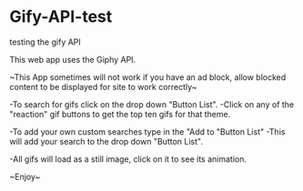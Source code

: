 # Gify-API-test
testing the gify API

This web app uses the Giphy API.

~This App sometimes will not work if you have an ad block, allow blocked content to be displayed for site to work correctly~

-To search for gifs click on the drop down "Button List".
-Click on any of the "reaction" gif buttons to get the top ten gifs for that theme.

-To add your own custom searches type in the "Add to "Button List"
-This will add your search to the drop down "Button List".

-All gifs will load as a still image, click on it to see its animation.

~Enjoy~